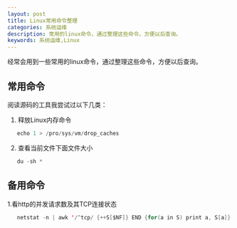 ```yaml
---
layout: post
title: Linux常用命令整理 
categories: 系统运维
description: 常用的linux命令，通过整理这些命令，方便以后查询。
keywords: 系统运维,Linux
---
```

经常会用到一些常用的linux命令，通过整理这些命令，方便以后查询。

## 常用命令

阅读源码的工具我尝试过以下几类：

1. 释放Linux内存命令

```java
   echo 1 > /pro/sys/vm/drop_caches
```
2. 查看当前文件下面文件大小

```java
   du -sh *
```

## 备用命令
1.看http的并发请求数及其TCP连接状态

```java
   netstat -n | awk '/^tcp/ {++S[$NF]} END {for(a in S) print a, S[a]}'
```